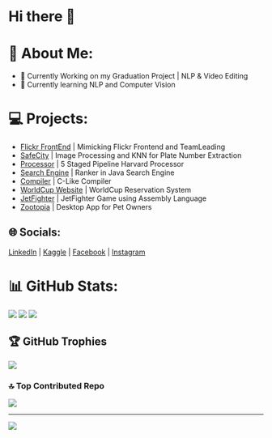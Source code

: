 # Hi there 👋

# 💫 About Me:

- 🔭 Currently Working on my Graduation Project | NLP & Video Editing 
- 🌱 Currently learning NLP and Computer Vision

# 💻 Projects:
- [Flickr FrontEnd](https://github.com/SarahOssama/Flickr-FrontEnd-SoftwareEngineeringProject.git) | Mimicking Flickr Frontend and TeamLeading 
- [SafeCity](https://github.com/ZiadMansourM/safe-sity.git) | Image Processing and KNN for Plate Number Extraction 
- [Processor](https://github.com/MostafaAshraf98/Architecture-Project.git) | 5 Staged Pipeline Harvard Processor 
- [Search Engine](https://github.com/MostafaAshraf98/Search-Engine-APT.git) | Ranker in Java Search Engine 
- [Compiler](https://github.com/SarahOssama/Compiler-ProgLangLexYacc.git) | C-Like Compiler 
- [WorldCup Website](https://github.com/Mariam85/World-Cup-Match-Reservation-System.git) | WorldCup Reservation System
- [JetFighter](https://github.com/ziyadss/CMPN201-JetFighter.git) | JetFighter Game using Assembly Language 
- [Zootopia](https://github.com/SarahOssama/Zootopia.git) | Desktop App for Pet Owners

## 🌐 Socials:
[LinkedIn](https://linkedin.com/in/https://www.linkedin.com/in/sarah-osama-700695199) | [Kaggle](https://www.kaggle.com/sarahosama1) | [Facebook](https://facebook.com/https://www.facebook.com/sarah.osama.1806/) | [Instagram](https://instagram.com/https://instagram.com/sarah_ussama?igshid=YmMyMTA2M2Y=)


# 📊 GitHub Stats:
![](https://github-readme-stats.vercel.app/api?username=SarahOssama&theme=default&hide_border=true&include_all_commits=true&count_private=true)
![](https://github-readme-streak-stats.herokuapp.com/?user=SarahOssama&theme=default&hide_border=true)
![](https://github-readme-stats.vercel.app/api/top-langs/?username=SarahOssama&theme=default&hide_border=true&include_all_commits=true&count_private=true&layout=compact)

## 🏆 GitHub Trophies
![](https://github-profile-trophy.vercel.app/?username=SarahOssama&theme=flat&no-frame=false&no-bg=true&margin-w=4)

### 🔝 Top Contributed Repo
![](https://github-contributor-stats.vercel.app/api?username=SarahOssama&limit=5&theme=dark&combine_all_yearly_contributions=true)


---
[![](https://visitcount.itsvg.in/api?id=SarahOssama&icon=0&color=0)](https://visitcount.itsvg.in)


